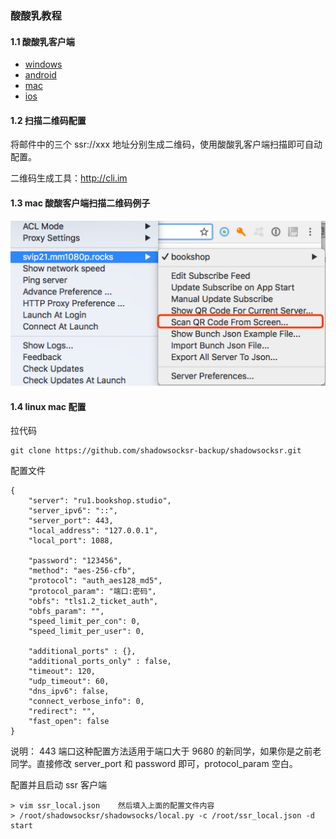 ### 酸酸乳教程

#### 1.1 酸酸乳客户端
- [windows](https://github.com/shadowsocksr-backup/shadowsocksr-csharp/releases)
- [android](https://github.com/shadowsocksr-backup/shadowsocksr-android/releases)
- [mac](https://github.com/qinyuhang/ShadowsocksX-NG-R/releases)
- [ios](https://itunes.apple.com/us/app/quantumult/id1252015438?mt=8)

#### 1.2 扫描二维码配置
将邮件中的三个 ssr://xxx 地址分别生成二维码，使用酸酸乳客户端扫描即可自动配置。

二维码生成工具：http://cli.im

#### 1.3 mac 酸酸客户端扫描二维码例子

![](../img/mac-qrcode.png)

#### 1.4 linux mac 配置
拉代码
```
git clone https://github.com/shadowsocksr-backup/shadowsocksr.git
```
配置文件
```
{
    "server": "ru1.bookshop.studio",
    "server_ipv6": "::",
    "server_port": 443,
    "local_address": "127.0.0.1",
    "local_port": 1088,

    "password": "123456",
    "method": "aes-256-cfb",
    "protocol": "auth_aes128_md5",
    "protocol_param": "端口:密码",
    "obfs": "tls1.2_ticket_auth",
    "obfs_param": "",
    "speed_limit_per_con": 0,
    "speed_limit_per_user": 0,

    "additional_ports" : {},
    "additional_ports_only" : false, 
    "timeout": 120,
    "udp_timeout": 60,
    "dns_ipv6": false,
    "connect_verbose_info": 0,
    "redirect": "",
    "fast_open": false
}
```
说明：
443 端口这种配置方法适用于端口大于 9680 的新同学，如果你是之前老同学。直接修改 server_port 和 password 即可，protocol_param 空白。

配置并且启动 ssr 客户端
```
> vim ssr_local.json    然后填入上面的配置文件内容
> /root/shadowsocksr/shadowsocks/local.py -c /root/ssr_local.json -d start
```
